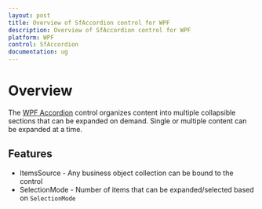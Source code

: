 ```yaml
---
layout: post
title: Overview of SfAccordion control for WPF
description: Overview of SfAccordion control for WPF
platform: WPF
control: SfAccordion
documentation: ug
---
```


# Overview

The [WPF Accordion](https://www.syncfusion.com/wpf-controls/accordion) control organizes content into multiple collapsible sections that can be expanded on demand. Single or multiple content can be expanded at a time.

## Features

* ItemsSource - Any business object collection can be bound to the control
* SelectionMode - Number of items that can be expanded/selected based on `SelectionMode`
